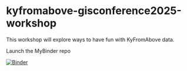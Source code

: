 # kyfromabove-gisconference2025-workshop
This workshop will explore ways to have fun with KyFromAbove data.

Launch the MyBinder repo


[![Binder](https://mybinder.org/badge_logo.svg)](https://mybinder.org/v2/gh/ianhorn/kyfromabove-gisconference2025-workshop/HEAD)